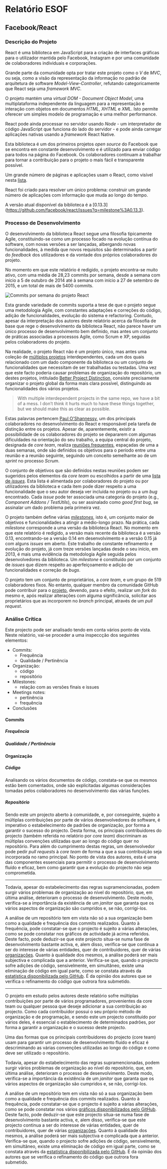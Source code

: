 # Relatório ESOF
## Facebook/React

### Descrição do Projeto

React é uma biblioteca em JavaScript para a criação de interfaces gráficas para o utilizador mantida pelo Facebook, Instagram e por uma comunidade de colaboradores individuais e corporações.

Grande parte da comunidade opta por tratar este projeto como o *V* de *MVC*, ou seja, como a visão da representação da informação no padrão de arquitetura de software *Model-View-Controller*, refutando categoricamente que React seja uma *framework MVC*.

O projeto mantém uma *virtual DOM - Document Object Model*, uma multiplataforma independente da linguagem para a representação e interação com objetos em documentos *HTML*, *XHTML* e *XML*. Isto permite oferecer um simples modelo de programação e uma melhor performance.

React pode ainda processar no servidor usando *Node* - um interpretador de código JavaScript que funciona do lado do servidor - e pode ainda carregar aplicações nativas usando a *framework* React Native.

Esta biblioteca é um dos primeiros projetos *open source* do Facebook que se encontra em constante desenvolvimento e é utilizado para enviar código para todos na página do Facebook. Os colaboradores continuam a trabalhar para tornar a contribuição para o projeto o mais fácil e transparente possível.

Um grande número de páginas e aplicações usam o React, como visível nesta [lista](https://github.com/facebook/react/wiki/Sites-Using-React).

React foi criado para resolver um único problema: construir um grande número de aplicações com informação que muda ao longo do tempo.

A versão atual disponível da biblioteca é a [0.13.3] (https://github.com/facebook/react/issues?q=milestone%3A0.13.3).

### Processo de Desenvolvimento

O desenvolvimento da biblioteca React segue uma filosofia tipicamente Agile, constituindo-se como um processo focado na evolução contínua do software, com novas versões a ser lançadas, albergando novas funcionalidades, à medida que novos requisitos são determinados a partir do *feedback* dos utilizadores e da vontade dos próprios colaboradores do projeto.

No momento em que este relatório é redigido, o projeto encontra-se muito ativo, com uma média de 28,23 commits por semana, desde a semana com início a 5 de outubro de 2014 até à semana com início a 27 de setembro de 2015, e um total de mais de 5400 commits.

![Commits por semana do projeto React](./commits_graph.jpg)

Esta grande variedade de commits suporta a tese de que o projeto segue uma metodologia Agile, com constantes adaptações e correções do código, adição de funcionalidades, evolução do sistema e refactoring. Contudo, apesar da interpretação dos autores deste relatório acerca da filosofia de base que rege o desenvolvimento da biblioteca React, não parece haver um único processo de desenvolvimento bem definido, mas antes um conjunto de práticas associadas a processos Agile, como Scrum e XP, seguidas pelos colaboradores do projeto.

Na realidade, o projeto React não é um projeto único, mas antes uma coleção de [múltiplos projetos](https://github.com/facebook/react/wiki/Projects) interdependentes, cada um dos quais relacionado com um dado componente da biblioteca ou um conjunto de funcionalidades que necessitam de ser trabalhadas ou testadas. Uma vez que este facto poderia causar problemas de organização do repositório, um destes projetos, intitulado [Better Project Distinction](https://github.com/facebook/react/wiki/Projects#better-project-distinction), consiste precisamente organizar o projeto global da forma mais clara possível, distinguindo as funcionalidades dos vários projetos.

> With multiple interdependent projects in the same repo, we have a bit of a mess. I don’t think it hurts much to have these things together, but we should make this as clear as possible.

Estas palavras pertencem [Paul O'Shannessy](https://github.com/zpao), um dos principais colaboradores no desenvolvimento do React e responsável pela tarefa de distinção entre os projetos. Apesar de, aparentemente, existir a possibilidade de os colaboradores do projeto se depararem com algumas dificuldades na orientação do seu trabalho, a equipa central do projeto, designada de *core team*, realiza [reuniões frequentes](https://discuss.reactjs.org/c/meeting-notes), espaçadas de uma a duas semanas, onde são definidos os objetivos para o período entre uma reunião e a reunião seguinte, seguindo um conceito semelhante ao de um *sprint* no processo *Scrum*.

O conjunto de objetivos que são definidos nestas reuniões podem ser sugeridos pelos elementos da *core team* ou escolhidos a partir de uma [lista de *issues*](https://github.com/facebook/react/issues). Esta lista é alimentada por colaboradores do projeto ou por utilizadores da biblioteca e cada item pode dizer respeito a uma funcionalidade que o seu autor deseja ver incluída no projeto ou a um *bug* encontrado. Cada *issue* pode ter associada uma categoria do projeto (e.g., *Component Addons / TestUtils*), ou ser assinalado como *good first bug*, se assinalar um dado problema pela primeira vez.

O projeto também define várias [*milestones*](https://github.com/facebook/react/milestones), isto é, um conjunto maior de objetivos e funcionalidades a atingir a médio-longo prazo. Na prática, cada *milestone* corresponde a uma versão da biblioteca React. No momento em que este relatório é redigido, a versão mais recente da biblioteca é a versão 0.13, encontrando-se a versão 0.14 em desenvolvimento e a versão 0.15 já com alguns *issues* em aberto. Este trabalho de constante refinamento e evolução do projeto, já com treze versões lançadas desde o seu início, em 2013, é mais uma evidência da metodologia Agile seguida pelos desenvolvedores da biblioteca. Um *milestone* é constituído por um conjunto de *issues* que dizem respeito ao aperfeiçoamento e adição de funcionalidades e correção de *bugs*.

O projeto tem um conjunto de proprietários, a *core team*, e um grupo de 519 colaboradores fixos. No entanto, qualquer membro da comunidade GitHub pode contribuir para o [projeto](https://github.com/facebook/react), devendo, para o efeito, realizar um *fork* do mesmo e, após realizar alterações com alguma significância, solicitar aos proprietários que as incorporem no *branch* principal, através de um *pull request*.

### Análise Crítica

Este projecto pode ser analisado tendo em conta vários ponto de vista. Neste relatório, vai-se proceder a uma inspeccção dos seguintes elementos:

* Commits:
  * Frequência
  * Qualidade / Pertinência
* Organização:
  * código
  * repositório
* Milestones:
  * relação com as versões finais e issues
* Meetings notes:
  * pertinência
  * frequência
* Conclusões

#### Commits
##### Frequência


##### Qualidade / Pertinência



#### Organização
##### Código

Analisando os vários documentos de código, constata-se que os mesmos estão bem comentados, onde são explicitadas algumas considerações tomadas pelos colaboradores no desenvolvimento das várias funções.


##### Repositório

Sendo este um projecto aberto à comunidade, e, por conseguinte, sujeito a múltiplas contribuições por parte de vários desenvolvedores de software, é imperativo o estabelecimento de padrões de organização, por forma a garantir o sucesso do projecto. Desta forma, os principais contribuidores do projecto (também referida no relatório por *core team*) discriminam as múltiplas convenções utilizadas quer ao longo do código quer no repositório. Para além do cumprimento destas regras, um desenvolvedor pode pedir *pull requests* à *core team* de forma a que a sua contribuição seja incorporada no ramo principal. No ponto de vista dos autores, esta é uma das componentes essenciais para permitir o processo de desenvolvimento fluído e eficaz, bem como garantir que a evolução do projecto não seja comprometida.

------------------------------------------------------------------

Todavia, apesar do estabelecimento das regras supramencionadas, podem surgir vários problemas de organização ao nível do repositório, que, em última análise, deterioram o processo de desenvolvimento. Deste modo, verifica-se a importância da existência de um *janitor* que garanta que os vários aspectos de organização são cumpridos e, se não, corrigi-los. 

A análise de um repositório tem em vista não só a sua organização bem como a qualidade e frequência dos commits realizados. 
Quanto à frequência, pode constatar-se que o projecto é sujeito a várias alterações, como se pode constatar nos gráficos de actividade já acima referidos. Deste facto, pode deduzir-se que este projecto situa-se numa fase de desenvolvimento bastante activa, e, alem disso, verifica-se que continua a ser do interesse de várias entidades, quer de contribuidores, quer de várias [organizações](https://github.com/facebook/react/wiki/Sites-Using-React).
Quanto à qualidade dos mesmos, a análise poderá ser mais subjectiva e complicada que a anterior. Verifica-se que, quando o projecto sofre adições de código, sensivelmente, em simultâneo, existe uma eliminação de código em igual parte, como se constata através da [estatística disponibilizada pelo GitHub](https://github.com/facebook/react/graphs/code-frequency). É da opinião dos autores que se verifica o refinamento do código que outrora fora submetido.




----------------------------------




O projeto em estudo pelos autores deste relatório sofre múltiplas contribuições por parte de vários programadores, provenientes da core team ou qualquer pessoa que deseje adicionar a sua contribuição ao projecto. Como cada contribuidor possui o seu próprio método de organização e de programação, e sendo este um projecto constituído por vários deles, é essencial o establecimento de determinados padrões, por forma a garantir a organização e o sucesso deste projecto.

Uma das formas que os principais contribuidores do projecto (core team) usam para garantir um processo de desenvolvimento fluído e eficaz é descriminando as várias convenções utilizadas ao longo do código e como deve ser utilizado o repositório.

Todavia, apesar do estabelecimento das regras supramencionadas, podem surgir vários problemas de organização ao nível do repositório, que, em última análise, deterioram o processo de desenvolvimento. Deste modo, verifica-se a importância da existência de um *janitor* que garanta que os vários aspectos de organização são cumpridos e, se não, corrigi-los. 

A análise de um repositório tem em vista não só a sua organização bem como a qualidade e frequência dos commits realizados. 
Quanto à frequência, pode constatar-se que o projecto é sujeito a várias alterações, como se pode constatar nos vários [gráficos disponibilizados pelo GitHub](https://github.com/facebook/react/graphs/commit-activity). Deste facto, pode deduzir-se que este projecto situa-se numa fase de desenvolvimento bastante activa, e, alem disso, verifica-se que este projecto continua a ser do interesse de várias entidades, quer de contribuidores, quer de várias [organizações](https://github.com/facebook/react/wiki/Sites-Using-React).
Quanto à qualidade dos mesmos, a análise poderá ser mais subjectiva e complicada que a anterior. Verifica-se que, quando o projecto sofre adições de código, sensivelmente, em simultâneo, existe uma eliminação de código em igual parte, como se constata através da [estatística disponibilizada pelo GitHub](https://github.com/facebook/react/graphs/code-frequency). É da opinião dos autores que se verifica o refinamento do código que outrora fora submetido.
